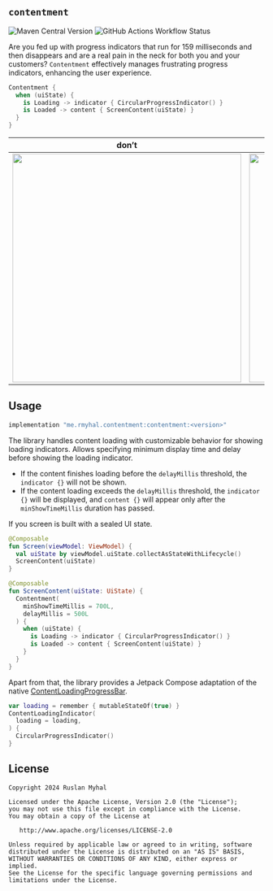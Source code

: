 ## `contentment`
![Maven Central Version](https://img.shields.io/maven-central/v/me.rmyhal.contentment/contentment?style=flat&logo=sonatype)
![GitHub Actions Workflow Status](https://img.shields.io/github/actions/workflow/status/rmyhal/contentment/checks.yml)

Are you fed up with progress indicators that run for 159 milliseconds and then disappears and are a real pain in the neck for both you and your customers?
`Contentment` effectively manages frustrating progress indicators, enhancing the user experience.
```kotlin
Contentment {
  when (uiState) {
    is Loading -> indicator { CircularProgressIndicator() }
    is Loaded -> content { ScreenContent(uiState) }
  }
}
```

| don’t | do |
| ---- | -- |
| <img height=450 src="https://github.com/rmyhal/contentment/assets/8909650/51e68728-b50e-445f-b102-dc42af053abf"/> | <img height=450 src="https://github.com/rmyhal/contentment/assets/8909650/2ab290aa-215e-4343-9161-12803a0677c0"/> |


## Usage

```groovy
implementation "me.rmyhal.contentment:contentment:<version>"
```

The library handles content loading with customizable behavior for showing loading indicators.
Allows specifying minimum display time and delay before showing the loading indicator.
* If the content finishes loading before the `delayMillis` threshold, the `indicator {}` will not be shown.
* If the content loading exceeds the `delayMillis` threshold, the `indicator {}` will be displayed, 
and `content {}` will appear only after the `minShowTimeMillis` duration has passed. 

If you screen is built with a sealed UI state. 
```kotlin
@Composable
fun Screen(viewModel: ViewModel) {
  val uiState by viewModel.uiState.collectAsStateWithLifecycle()
  ScreenContent(uiState)
}

@Composable
fun ScreenContent(uiState: UiState) {
  Contentment(
    minShowTimeMillis = 700L,
    delayMillis = 500L
  ) {
    when (uiState) {
      is Loading -> indicator { CircularProgressIndicator() }
      is Loaded -> content { ScreenContent(uiState) }
    }
  }  
}
```

Apart from that, the library provides a Jetpack Compose adaptation of the native [ContentLoadingProgressBar](https://developer.android.com/reference/androidx/core/widget/ContentLoadingProgressBar).

```kotlin
var loading = remember { mutableStateOf(true) }
ContentLoadingIndicator(
  loading = loading,
) {
  CircularProgressIndicator()
}
```

## License 

```
Copyright 2024 Ruslan Myhal

Licensed under the Apache License, Version 2.0 (the "License");
you may not use this file except in compliance with the License.
You may obtain a copy of the License at

   http://www.apache.org/licenses/LICENSE-2.0

Unless required by applicable law or agreed to in writing, software
distributed under the License is distributed on an "AS IS" BASIS,
WITHOUT WARRANTIES OR CONDITIONS OF ANY KIND, either express or implied.
See the License for the specific language governing permissions and
limitations under the License.
```
